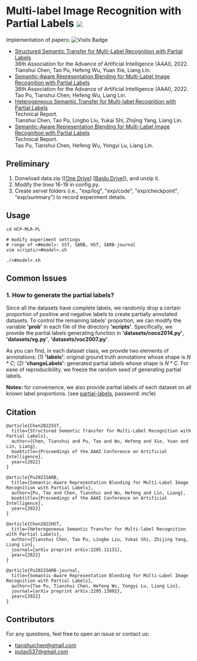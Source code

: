 # Multi-label Image Recognition with Partial Labels ![](https://visitor-badge.glitch.me/badge?page_id=HCPLab-SYSU.HCP-MLR-PL) 

Implementation of papers: ![Visits Badge](https://badges.strrl.dev/visits/HCPLab-SYSU/HCP-MLR-PL?style=flat-square)
- [Structured Semantic Transfer for Multi-Label Recognition with Partial Labels](https://www.aaai.org/AAAI22Papers/AAAI-1133.ChenT.pdf)  
  36th Association for the Advance of Artificial Intelligence (AAAI), 2022.  
  Tianshui Chen, Tao Pu, Hefeng Wu, Yuan Xie, Liang Lin.  
- [Semantic-Aware Representation Blending for Multi-Label Image Recognition with Partial Labels](https://www.aaai.org/AAAI22Papers/AAAI-1134.PuT.pdf)  
  36th Association for the Advance of Artificial Intelligence (AAAI), 2022.  
  Tao Pu, Tianshui Chen, Hefeng Wu, Liang Lin.  
- [Heterogeneous Semantic Transfer for Multi-label Recognition with Partial Labels](https://arxiv.org/pdf/2205.11131.pdf)   
  Technical Report.   
  Tianshui Chen, Tao Pu, Lingbo Liu, Yukai Shi, Zhijing Yang, Liang Lin.   
- [Semantic-Aware Representation Blending for Multi-Label Image Recognition with Partial Labels](https://arxiv.org/pdf/2205.13092.pdf)   
  Technical Report.   
  Tao Pu, Tianshui Chen, Hefeng Wu, Yongyi Lu, Liang Lin.   

## Preliminary
1. Donwload data.zip ([[One Drive](https://1drv.ms/u/s!ArFSFaZzVErwgXMvjwsvLad6x3S5?e=hbtbTp)] [[Baidu Drive](https://pan.baidu.com/s/11hwhedvUePdGNvW3DSrqQA?pwd=5bxz)]), and unzip it.
2. Modify the lines 16-19 in config.py.
3. Create servel folders (i.e., "exp/log", "exp/code", "exp/checkpoint", "exp/summary") to record experiment details.

## Usage
```
cd HCP-MLR-PL

# modify experiment settings
# range of <#model>: SST, SARB, HST, SARB-journal
vim scripts/<#model>.sh

./<#model>.sh
```

## Common Issues
### 1. How to generate the partial labels?
Since all the datasets have complete labels, we randomly drop a certain proportion of positive and negative labels to create partially annotated datasets. To control the remaining labels' proportion, we can modify the variable **'prob'** in each file of the directory **'scripts'**. Specifically, we provide the partial labels generating function in **'datasets/coco2014.py'**, **'datasets/vg.py'**, **'datasets/voc2007.py'**. 

As you can find, in each dataset class, we provide two elements of annotations: (1) **'labels'**: original ground truth annotations whose shape is $N * C$; (2) **'changeLabels'**: generated partial labels whose shape is $N * C$. For ease of reproducibility, we freeze the random seed of generating partial labels.

**Notes:** for convenience, we also provide partial labels of each dataset on all known label proportions. (see [partial-labels](https://pan.baidu.com/s/19R-tWBtsOTbSUphihLXr_g), password: mc1e)

## Citation
```
@article{Chen2022SST,
  title={Structured Semantic Transfer for Multi-Label Recognition with Partial Labels},
  author={Chen, Tianshui and Pu, Tao and Wu, Hefeng and Xie, Yuan and Lin, Liang},
  booktitle={Proceedings of the AAAI Conference on Artificial Intelligence},
  year={2022}
}

@article{Pu2022SARB,
  title={Semantic-Aware Representation Blending for Multi-Label Image Recognition with Partial Labels},
  author={Pu, Tao and Chen, Tianshui and Wu, Hefeng and Lin, Liang},
  booktitle={Proceedings of the AAAI Conference on Artificial Intelligence},
  year={2022}
}

@article{Chen2022HST,
  title={Heterogeneous Semantic Transfer for Multi-label Recognition with Partial Labels},
  author={Tianshui Chen, Tao Pu, Lingbo Liu, Yukai Shi, Zhijing Yang, Liang Lin},
  journal={arXiv preprint arXiv:2205.11131},
  year={2022}
}

@article{Pu2022SARB-journal,
  title={Semantic-Aware Representation Blending for Multi-Label Image Recognition with Partial Labels},
  author={Tao Pu, Tianshui Chen, Hefeng Wu, Yongyi Lu, Liang Lin},
  journal={arXiv preprint arXiv:2205.13092},
  year={2022}
}
```

## Contributors
For any questions, feel free to open an issue or contact us:    

* tianshuichen@gmail.com
* putao537@gmail.com
